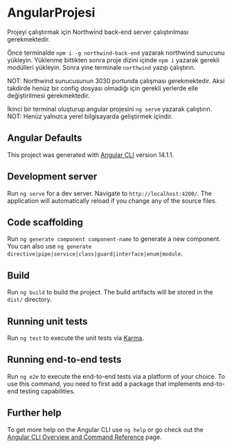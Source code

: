 
# AngularProjesi

Projeyi çalıştırmak için Northwind back-end server çalıştırılması gerekmektedir.

Önce terminalde `npm i -g northwind-back-end` yazarak northwind sunucunu yükleyin.
Yüklenme bittikten sonra proje dizini içinde `npm i` yazarak gerekli modülleri yükleyin.
Sonra yine terminale `northwind` yazıp çalıştırın.

NOT: Northwind sunucusunun 3030 portunda çalışması gerekmektedir. Aksi takdirde henüz bir config dosyası olmadığı için gerekli yerlerde elle değiştirilmesi gerekmektedir.

İkinci bir terminal oluşturup angular projesini `ng serve` yazarak çalıştırın.
NOT: Henüz yalnızca yerel bilgisayarda geliştirmek içindir.

## Angular Defaults

This project was generated with [Angular CLI](https://github.com/angular/angular-cli) version 14.1.1.

## Development server

Run `ng serve` for a dev server. Navigate to `http://localhost:4200/`. The application will automatically reload if you change any of the source files.

## Code scaffolding

Run `ng generate component component-name` to generate a new component. You can also use `ng generate directive|pipe|service|class|guard|interface|enum|module`.

## Build

Run `ng build` to build the project. The build artifacts will be stored in the `dist/` directory.

## Running unit tests

Run `ng test` to execute the unit tests via [Karma](https://karma-runner.github.io).

## Running end-to-end tests

Run `ng e2e` to execute the end-to-end tests via a platform of your choice. To use this command, you need to first add a package that implements end-to-end testing capabilities.

## Further help

To get more help on the Angular CLI use `ng help` or go check out the [Angular CLI Overview and Command Reference](https://angular.io/cli) page.
